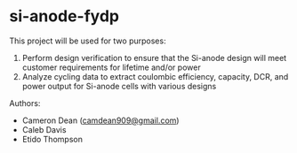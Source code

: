 # si-anode-fydp

This project will be used for two purposes:  
1) Perform design verification to ensure that the Si-anode design will meet customer requirements for lifetime and/or power  
2) Analyze cycling data to extract coulombic efficiency, capacity, DCR, and power output for Si-anode cells with various designs  

Authors:  
- Cameron Dean (camdean909@gmail.com)  
- Caleb Davis  
- Etido Thompson  
